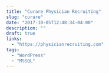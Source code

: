 ```yaml
---
title: "Curare Physician Recruiting"
slug: "curare"
date: "2017-10-05T12:48:34-04:00"
description: ""
draft: true
links:
  - "https://physicianrecruiting.com"
tags: 
  - "WordPress"
  - "MSSQL"
---
```

